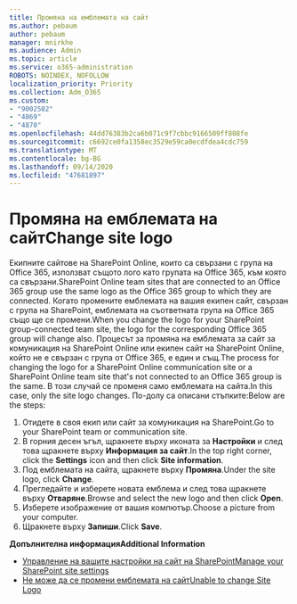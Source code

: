 ```yaml
---
title: Промяна на емблемата на сайт
ms.author: pebaum
author: pebaum
manager: mnirkhe
ms.audience: Admin
ms.topic: article
ms.service: o365-administration
ROBOTS: NOINDEX, NOFOLLOW
localization_priority: Priority
ms.collection: Adm_O365
ms.custom:
- "9002502"
- "4869"
- "4870"
ms.openlocfilehash: 44dd76383b2ca6b071c9f7cbbc9166509ff808fe
ms.sourcegitcommit: c6692ce0fa1358ec3529e59ca0ecdfdea4cdc759
ms.translationtype: MT
ms.contentlocale: bg-BG
ms.lasthandoff: 09/14/2020
ms.locfileid: "47681897"
---
```

# <a name="change-site-logo"></a><span data-ttu-id="16ffe-102">Промяна на емблемата на сайт</span><span class="sxs-lookup"><span data-stu-id="16ffe-102">Change site logo</span></span>

<span data-ttu-id="16ffe-103">Екипните сайтове на SharePoint Online, които са свързани с група на Office 365, използват същото лого като групата на Office 365, към която са свързани.</span><span class="sxs-lookup"><span data-stu-id="16ffe-103">SharePoint Online team sites that are connected to an Office 365 group use the same logo as the Office 365 group to which they are connected.</span></span> <span data-ttu-id="16ffe-104">Когато промените емблемата на вашия екипен сайт, свързан с група на SharePoint, емблемата на съответната група на Office 365 също ще се промени.</span><span class="sxs-lookup"><span data-stu-id="16ffe-104">When you change the logo for your SharePoint group-connected team site, the logo for the corresponding Office 365 group will change also.</span></span> <span data-ttu-id="16ffe-105">Процесът за промяна на емблемата за сайт за комуникация на SharePoint Online или екипен сайт на SharePoint Online, който не е свързан с група от Office 365, е един и същ.</span><span class="sxs-lookup"><span data-stu-id="16ffe-105">The process for changing the logo for a SharePoint Online communication site or a SharePoint Online team site that's not connected to an Office 365 group is the same.</span></span> <span data-ttu-id="16ffe-106">В този случай се променя само емблемата на сайта.</span><span class="sxs-lookup"><span data-stu-id="16ffe-106">In this case, only the site logo changes.</span></span> <span data-ttu-id="16ffe-107">По-долу са описани стъпките:</span><span class="sxs-lookup"><span data-stu-id="16ffe-107">Below are the steps:</span></span>

1. <span data-ttu-id="16ffe-108">Отидете в своя екип или сайт за комуникация на SharePoint.</span><span class="sxs-lookup"><span data-stu-id="16ffe-108">Go to your SharePoint team or communication site.</span></span>
2. <span data-ttu-id="16ffe-109">В горния десен ъгъл, щракнете върху иконата за **Настройки** и след това щракнете върху **Информация за сайт**.</span><span class="sxs-lookup"><span data-stu-id="16ffe-109">In the top right corner, click the **Settings** icon and then click **Site information**.</span></span>
3. <span data-ttu-id="16ffe-110">Под емблемата на сайта, щракнете върху **Промяна**.</span><span class="sxs-lookup"><span data-stu-id="16ffe-110">Under the site logo, click **Change**.</span></span>
4. <span data-ttu-id="16ffe-111">Прегледайте и изберете новата емблема и след това щракнете върху **Отваряне**.</span><span class="sxs-lookup"><span data-stu-id="16ffe-111">Browse and select the new logo and then click **Open**.</span></span>
5. <span data-ttu-id="16ffe-112">Изберете изображение от вашия компютър.</span><span class="sxs-lookup"><span data-stu-id="16ffe-112">Choose a picture from your computer.</span></span>
6. <span data-ttu-id="16ffe-113">Щракнете върху **Запиши**.</span><span class="sxs-lookup"><span data-stu-id="16ffe-113">Click **Save**.</span></span>

<span data-ttu-id="16ffe-114">**Допълнителна информация**</span><span class="sxs-lookup"><span data-stu-id="16ffe-114">**Additional Information**</span></span>

- [<span data-ttu-id="16ffe-115">Управление на вашите настройки на сайт на SharePoint</span><span class="sxs-lookup"><span data-stu-id="16ffe-115">Manage your SharePoint site settings</span></span>](https://support.office.com/article/manage-your-sharepoint-site-settings-8376034d-d0c7-446e-9178-6ab51c58df42)
- [<span data-ttu-id="16ffe-116">Не може да се промени емблемата на сайт</span><span class="sxs-lookup"><span data-stu-id="16ffe-116">Unable to change Site Logo</span></span>](https://docs.microsoft.com/sharepoint/troubleshoot/sites/error-when-changing-o365-site-logo)
